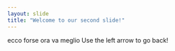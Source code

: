 ```yaml
---
layout: slide
title: "Welcome to our second slide!"
---
```

ecco forse ora va meglio
Use the left arrow to go back!
